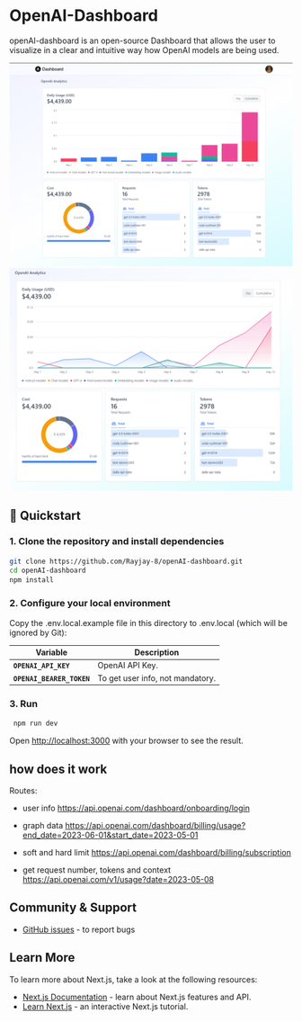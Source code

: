 
# OpenAI-Dashboard
openAI-dashboard is an open-source Dashboard that allows the user to visualize in a clear and intuitive way how OpenAI models are being used.

![day](public/example1.png)
![cumulative](public/example2.png)


## 🚀 Quickstart

### 1. Clone the repository and install dependencies

```bash
git clone https://github.com/Rayjay-8/openAI-dashboard.git
cd openAI-dashboard
npm install
```

### 2. Configure your local environment
Copy the .env.local.example file in this directory to .env.local (which will be ignored by Git):

| Variable | Description |
| -------- | ----------- |
| **`OPENAI_API_KEY`** | OpenAI API Key. |
| **`OPENAI_BEARER_TOKEN`** | To get user info, not mandatory. |

### 3. Run
```bash
 npm run dev
```

Open [http://localhost:3000](http://localhost:3000) with your browser to see the result.

## how does it work
Routes:

- user info
https://api.openai.com/dashboard/onboarding/login

- graph data
https://api.openai.com/dashboard/billing/usage?end_date=2023-06-01&start_date=2023-05-01

- soft and hard limit
https://api.openai.com/dashboard/billing/subscription

- get request number, tokens and context 
https://api.openai.com/v1/usage?date=2023-05-08

## Community & Support

* [GitHub issues](https://github.com/Rayjay-8/openAI-dashboard/issues/new) - to report bugs

## Learn More

To learn more about Next.js, take a look at the following resources:

- [Next.js Documentation](https://nextjs.org/docs) - learn about Next.js features and API.
- [Learn Next.js](https://nextjs.org/learn) - an interactive Next.js tutorial.